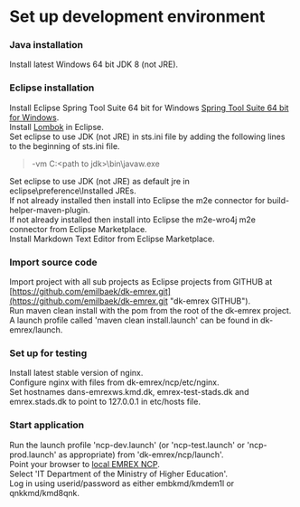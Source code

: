 # Set up development environment

### Java installation
Install latest Windows 64 bit JDK 8 (not JRE).

### Eclipse installation
Install Eclipse Spring Tool Suite 64 bit for Windows [Spring Tool Suite 64 bit for Windows](https://spring.io/tools/sts/all "Spring Tool Suite").  
Install [Lombok](https://projectlombok.org/ "Project Lombok") in Eclipse.  
Set eclipse to use JDK (not JRE) in sts.ini file by adding the following lines to the beginning of sts.ini file.
  
> -vm
> C:\<path to jdk>\bin\javaw.exe

Set eclipse to use JDK (not JRE) as default jre in eclipse\preference\Installed JREs.  
If not already installed then install into Eclipse the m2e connector for build-helper-maven-plugin.  
If not already installed then install into Eclipse the m2e-wro4j m2e connector from Eclipse Marketplace.  
Install Markdown Text Editor from Eclipse Marketplace. 

### Import source code
Import project with all sub projects as Eclipse projects from GITHUB at 
[https://github.com/emilbaek/dk-emrex.git](https://github.com/emilbaek/dk-emrex.git "dk-emrex GITHUB").  
Run maven clean install with the pom from the root of the dk-emrex project. A launch profile called 'maven clean install.launch' can be found in dk-emrex/launch.     

### Set up for testing
Install latest stable version of nginx.   
Configure nginx with files from dk-emrex/ncp/etc/nginx.  
Set hostnames dans-emrexws.kmd.dk, emrex-test-stads.dk and emrex.stads.dk to point to 127.0.0.1 in etc/hosts file.   

### Start application
Run the launch profile 'ncp-dev.launch' (or 'ncp-test.launch' or 'ncp-prod.launch' as appropriate) from 'dk-emrex/ncp/launch'.   
Point your browser to [local EMREX NCP](https://localhost "EMREX NCP").  
Select 'IT Department of the Ministry of Higher Education'.  
Log in using userid/password as either embkmd/kmdem1l or qnkkmd/kmd8qnk. 
   
